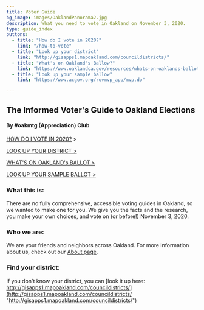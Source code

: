 ```yaml
---
title: Voter Guide
bg_image: images/OaklandPanorama2.jpg
description: What you need to vote in Oakland on November 3, 2020.
type: guide_index
buttons:
  - title: "How do I vote in 2020?"
    link: "/how-to-vote"
  - title: "Look up your district"
    link: "http://gisapps1.mapoakland.com/councildistricts/"
  - title: "What's on Oakland's Ballow?"
    link: "https://www.oaklandca.gov/resources/whats-on-oaklands-ballot-november-3-2020"
  - title: "Look up your sample ballow"
    link: "https://www.acgov.org/rovmvp_app/mvp.do"

---
```

## The Informed Voter's Guide to Oakland Elections

#### By #oakmtg (Appreciation) Club

[HOW DO I VOTE IN 2020?](/how-to-vote) >

[LOOK UP YOUR DISTRICT >](http://gisapps1.mapoakland.com/councildistricts/)

[WHAT'S ON OAKLAND's BALLOT >](https://www.oaklandca.gov/resources/whats-on-oaklands-ballot-november-3-2020)

[LOOK UP YOUR SAMPLE BALLOT >](https://www.acgov.org/rovmvp_app/mvp.do)

### **What this is:**

There are no fully comprehensive, accessible voting guides in Oakland, so we wanted to make one for you. We give you the facts and the research, you make your own choices, and vote on (or before!) November 3, 2020.

### **Who we are:**

We are your friends and neighbors across Oakland. For more information about us, check out our [About page](/about).

### **Find your district:**

If you don't know your district, you can [look it up here: http://gisapps1.mapoakland.com/councildistricts/](http://gisapps1.mapoakland.com/councildistricts/ "http://gisapps1.mapoakland.com/councildistricts/")
